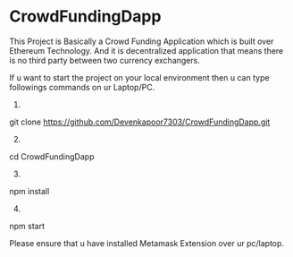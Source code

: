 # CrowdFundingDapp

This Project is Basically a Crowd Funding Application which is built over Ethereum Technology. 
And it is decentralized application that means there is no third party between two currency exchangers.

If u want to start the project on your local environment then u can type followings commands on ur Laptop/PC.

1)

git clone https://github.com/Devenkapoor7303/CrowdFundingDapp.git

2)

cd CrowdFundingDapp

3)

npm install

4)

npm start

Please ensure that u have installed Metamask Extension over ur pc/laptop.
